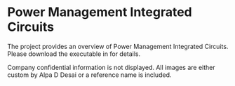 # Power Management Integrated Circuits

The project provides an overview of Power Management Integrated Circuits. Please download the executable in for details. 

Company confidential information is not displayed. All images are either custom by Alpa D Desai or a reference name is included.
